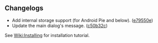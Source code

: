 ## Changelogs
- Add internal storage support (for Android Pie and below). ([e79550e](https://github.com/HaruByte/Mitobi/commit/e79550e))
- Update the main dialog's message. ([c50b32c](https://github.com/HaruByte/Mitobi/commit/c50b32c))


See [Wiki:Installing](https://github.com/HaruByte/Mitobi/wiki/Installing) for installation tutorial.